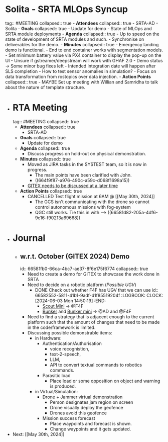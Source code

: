 # Solita - SRTA MLOps Syncup
tag:: #MEETING
collapsed:: true
	- **Attendees**
	  collapsed:: true
		- SRTA-AD
		- Solita
	- **Goals**
	  collapsed:: true
		- Update for demo
		- State of MLOps and SRTA module deployments
	- **Agenda**
	  collapsed:: true
		- Up to speed on the state of development of SRTA modules and such.
		- Synchronise on deliverables for the demo.
	- **Minutes**
	  collapsed:: true
		- Emergency landing demo is functional.
			- End to end container works with segmentation models.
			- Set minimum battery value via PX4 container to display the pop-up on the UI
		- Unsure if gstreamer/deepstream will work with GHAF 2.0
		- Demo status -> Some minor bug fixes left
		- Intended integration date will happen after SLS completion
			- How to test sensor anomalies in simulation?
			- Focus on data transformation from rostopics over data injection.
	- **Action Points**
	  collapsed:: true
		- MAYBE Set up meeting with Willian and Samridha to talk about the nature of template structure.
- # RTA Meeting
  tag:: #MEETING
  collapsed:: true
	- **Attendees**
	  collapsed:: true
		- SRTA-AD
	- **Goals**
	  collapsed:: true
		- Update for demo
	- **Agenda**
	  collapsed:: true
		- Discuss progress on hold-out on physical demonstration.
	- **Minutes**
	  collapsed:: true
		- Moved as JIRA tasks in the SYSTEST team, so it is now in progress.
			- The main points have been clarified with John.
			- ((664f9f87-a976-490c-a59c-d068f1698a15))
		- [GITEX needs to be discussed at a later time](((66581fb0-66ca-4bc7-ae37-8f6e175f6774)))
	- **Action Points**
	  collapsed:: true
		- CANCELLED Test flight mission at 6AM @ [[May 30th, 2024]]
			- The GCS isn't communicating with the drone so cannot control autonomous missions with fog-system
			- QGC still works. Tie this in with --> ((66581d82-205a-4df6-9c16-f90213a69668))
- # Journal
	- ## w.r.t. October (GITEX 2024) Demo
	  id:: 66581fb0-66ca-4bc7-ae37-8f6e175f6774
	  collapsed:: true
		- Need to create a demo for GITEX to showcase the work done in SRTA
		- Need to decide on a robotic platform (*Possible UGV*)
			- DONE Check out whether F4F has UGV that we can use
			  id:: 66582552-5811-41b1-9adf-d1f85519204f
			  :LOGBOOK:
			  CLOCK: [2024-06-03 Mon 14:50:19]
			  :END:
				- [Scout Mini](https://global.agilex.ai/products/scout-mini) -> @F4F
				- [Bunker](https://global.agilex.ai/products/bunker) and [Bunker mini](https://global.agilex.ai/products/bunker-mini) -> @AD and @F4F
		- Need to find a strategy that is adjacent enough to the current platform such that the amount of changes that need to be made in the code/framework is limited.
		- Discussing possible demonstrable items:
			- in Hardware:
				- Authentication/Authorisation
					- voice recognistion,
					- text-2-speech,
					- LLM,
					- API to convert textual commands to robotics commands.
				- Parasitic load
					- Place load or some opposition on object and warning is produced.
			- in Virtual/Simulation:
				- Drone + Jammer virtual demonstration
					- Person designates jam region on screen
					- Drone visually deploy the geofence
					- Drones avoid this geofence
				- Mission success forecast
					- Place waypoints and forecast is shown.
					- Change waypoints and it gets updated.
- Next: [[May 30th, 2024]]